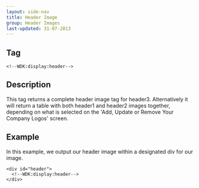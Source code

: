 ```yaml
---
layout: side-nav
title: Header Image
group: Header Images
last-updated: 31-07-2013
---
```


## Tag

`<!--WDK:display:header-->`

## Description

This tag returns a complete header image tag for header3. Alternatively it will return a table with both header1 and header2 images together, depending on what is selected on the 'Add, Update or Remove Your Company Logos' screen.

## Example

In this example, we output our header image within a designated div for our image.

~~~
<div id="header">
  <!--WDK:display:header-->
</div>
~~~